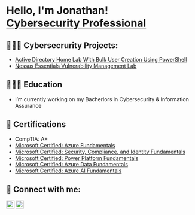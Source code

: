 <h1>Hello, I'm Jonathan! <br/><a href="https://jonthecyberguy.tech"</a> Cybersecurity Professional</a> </h1>

<h2>👨🏾‍💻 Cybersecrurity Projects:</h2>
 
- [Active Directory Home Lab With Bulk User Creation Using PowerShell](https://github.com/JonCyberGuy/ActiveDirectoryLab)
- [Nessus Essentials Vulnerability Management Lab](https://github.com/JonCyberGuy/VulnerabilityManagement)

<h2>👨🏽‍🎓 Education</h2>

- I’m currently working on my Bacherlors in Cybersecurity & Information Assurance

<h2>📜 Certifications</h2>

- CompTIA: A+
- [Microsoft Certified: Azure Fundamentals](https://www.credly.com/badges/426c47ab-8989-41bd-8bcc-ec4dd6fc80ca/public_url)
- [Microsoft Certified: Security, Compliance, and Identity Fundamentals](https://www.credly.com/badges/93a26747-ca7b-4210-990c-a7a39d7deb4c/public_url)
- [Microsoft Certified: Power Platform Fundamentals](https://www.credly.com/badges/ccfa608b-606c-4214-b6c4-47f85b142dba/public_url)
- [Microsoft Certified: Azure Data Fundamentals](https://www.credly.com/badges/b2c70be3-5202-485a-83ba-45daf95642c9/public_url)
- [Microsoft Certified: Azure AI Fundamentals](https://www.credly.com/badges/17a91ced-9d1e-496c-ac27-65d5a728c516/public_url)

<h2> 🤳 Connect with me:</h2>

[<img align="left" alt="Jonathan Williams | Website" width="22px" src="https://emojipedia-us.s3.dualstack.us-west-1.amazonaws.com/thumbs/160/facebook/327/globe-with-meridians_1f310.png" />][Website]
[<img align="left" alt="Jonathan Williams | LinkedIn" width="22px" src="https://cdn.jsdelivr.net/npm/simple-icons@v3/icons/linkedin.svg" />][linkedin]

[Website]: https://jonthecyberguy.tech/
[linkedin]: https://www.linkedin.com/in/jwills9315/

